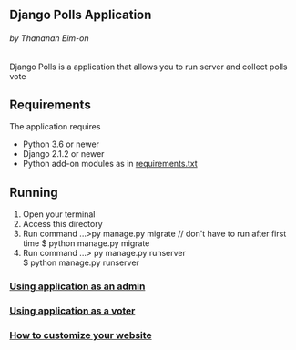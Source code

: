  ## Django Polls Application
 ###### by Thananan Eim-on
Django Polls is a application that allows you to run server and collect
polls vote

 ## Requirements

 The application requires
 * Python 3.6 or newer
 * Django 2.1.2 or newer
 * Python add-on modules as in [requirements.txt](requirements.txt)

 ## Running

1. Open your terminal
2. Access this directory
3. Run command ...\>py manage.py migrate                               // don't have to run after first time
                   $ python manage.py migrate
4. Run command ...\> py manage.py runserver    
                   $ python manage.py runserver

### [Using application as an admin](ASADMIN.md)

### [Using application as a voter](ASUSER.md)

### [How to customize your website](CUSTOMIZATION.md)
